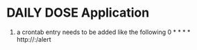 # DAILY DOSE Application

1. a crontab entry needs to be added like the following
     0 * * * * http://<host>:<port>/alert
